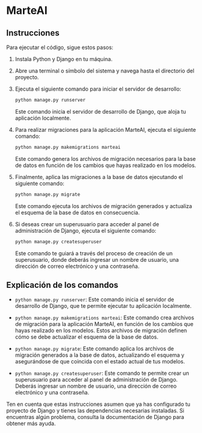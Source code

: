 # MarteAI

## Instrucciones

Para ejecutar el código, sigue estos pasos:

1. Instala Python y Django en tu máquina.

2. Abre una terminal o símbolo del sistema y navega hasta el directorio del proyecto.

3. Ejecuta el siguiente comando para iniciar el servidor de desarrollo:

    ```bash
    python manage.py runserver
    ```

    Este comando inicia el servidor de desarrollo de Django, que aloja tu aplicación localmente.

4. Para realizar migraciones para la aplicación MarteAI, ejecuta el siguiente comando:

    ```bash
    python manage.py makemigrations marteai
    ```

    Este comando genera los archivos de migración necesarios para la base de datos en función de los cambios que hayas realizado en los modelos.

5. Finalmente, aplica las migraciones a la base de datos ejecutando el siguiente comando:

    ```bash
    python manage.py migrate
    ```

    Este comando ejecuta los archivos de migración generados y actualiza el esquema de la base de datos en consecuencia.

6. Si deseas crear un superusuario para acceder al panel de administración de Django, ejecuta el siguiente comando:

    ```bash
    python manage.py createsuperuser
    ```

    Este comando te guiará a través del proceso de creación de un superusuario, donde deberás ingresar un nombre de usuario, una dirección de correo electrónico y una contraseña.

## Explicación de los comandos

- `python manage.py runserver`: Este comando inicia el servidor de desarrollo de Django, que te permite ejecutar tu aplicación localmente.

- `python manage.py makemigrations marteai`: Este comando crea archivos de migración para la aplicación MarteAI, en función de los cambios que hayas realizado en los modelos. Estos archivos de migración definen cómo se debe actualizar el esquema de la base de datos.

- `python manage.py migrate`: Este comando aplica los archivos de migración generados a la base de datos, actualizando el esquema y asegurándose de que coincida con el estado actual de tus modelos.

- `python manage.py createsuperuser`: Este comando te permite crear un superusuario para acceder al panel de administración de Django. Deberás ingresar un nombre de usuario, una dirección de correo electrónico y una contraseña.

Ten en cuenta que estas instrucciones asumen que ya has configurado tu proyecto de Django y tienes las dependencias necesarias instaladas. Si encuentras algún problema, consulta la documentación de Django para obtener más ayuda.
